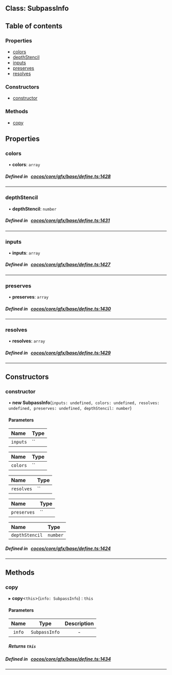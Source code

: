 
## Class: SubpassInfo





<div class="table-of-content">
<h2>Table of contents</h2>


### Properties

- [ colors](#colors)
- [ depthStencil](#depthStencil)
- [ inputs](#inputs)
- [ preserves](#preserves)
- [ resolves](#resolves)

### Constructors

- [ constructor](#constructor)

### Methods

- [ copy](#copy)
</div>

## Properties


### colors
<div style="margin-left: 10px;">




•  **colors**:
`array` 
</div>

##### Defined in &nbsp;   [cocos/core/gfx/base/define.ts:1428](https://github.com/cocos-creator/engine/blob/c7bf6b8a9/cocos/core/gfx/base/define.ts#L1428)&nbsp;


___


### depthStencil
<div style="margin-left: 10px;">




•  **depthStencil**:
`number` 
</div>

##### Defined in &nbsp;   [cocos/core/gfx/base/define.ts:1431](https://github.com/cocos-creator/engine/blob/c7bf6b8a9/cocos/core/gfx/base/define.ts#L1431)&nbsp;


___


### inputs
<div style="margin-left: 10px;">




•  **inputs**:
`array` 
</div>

##### Defined in &nbsp;   [cocos/core/gfx/base/define.ts:1427](https://github.com/cocos-creator/engine/blob/c7bf6b8a9/cocos/core/gfx/base/define.ts#L1427)&nbsp;


___


### preserves
<div style="margin-left: 10px;">




•  **preserves**:
`array` 
</div>

##### Defined in &nbsp;   [cocos/core/gfx/base/define.ts:1430](https://github.com/cocos-creator/engine/blob/c7bf6b8a9/cocos/core/gfx/base/define.ts#L1430)&nbsp;


___


### resolves
<div style="margin-left: 10px;">




•  **resolves**:
`array` 
</div>

##### Defined in &nbsp;   [cocos/core/gfx/base/define.ts:1429](https://github.com/cocos-creator/engine/blob/c7bf6b8a9/cocos/core/gfx/base/define.ts#L1429)&nbsp;


___

<!---->
## Constructors


### constructor
<div style="margin-left: 10px;">

• **new SubpassInfo**(`inputs: undefined, colors: undefined, resolves: undefined, preserves: undefined, depthStencil: number`)

#### Parameters
| Name | Type |
| :------ | :------ |
| `inputs` | `` |





| Name | Type |
| :------ | :------ |
| `colors` | `` |





| Name | Type |
| :------ | :------ |
| `resolves` | `` |





| Name | Type |
| :------ | :------ |
| `preserves` | `` |





| Name | Type |
| :------ | :------ |
| `depthStencil` | `number` |





</div>

##### Defined in &nbsp;   [cocos/core/gfx/base/define.ts:1424](https://github.com/cocos-creator/engine/blob/c7bf6b8a9/cocos/core/gfx/base/define.ts#L1424)&nbsp;


---

<!---->
## Methods

### copy
<div style="margin-left: 10px;">

▸   **copy**<`this`\>(`info: SubpassInfo`) : `this`




<!---->
<!--    #### Returns `this` -->
<!---->

#### Parameters

| Name | Type | Description |
| :------: | :------: | :------: |
| `info` | `SubpassInfo` | - |



##### Returns `this`




</div>

##### Defined in &nbsp;   [cocos/core/gfx/base/define.ts:1434](https://github.com/cocos-creator/engine/blob/c7bf6b8a9/cocos/core/gfx/base/define.ts#L1434)&nbsp;
___
<!---->



